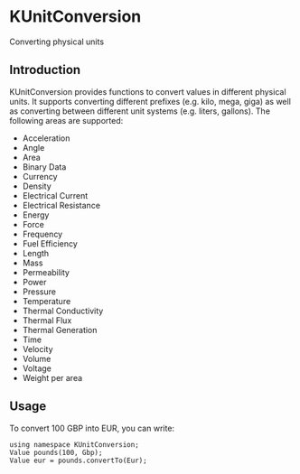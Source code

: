 # KUnitConversion

Converting physical units

## Introduction

KUnitConversion provides functions to convert values in different physical
units. It supports converting different prefixes (e.g. kilo, mega, giga) as
well as converting between different unit systems (e.g. liters, gallons). The
following areas are supported:

* Acceleration
* Angle
* Area
* Binary Data
* Currency
* Density
* Electrical Current
* Electrical Resistance
* Energy
* Force
* Frequency
* Fuel Efficiency
* Length
* Mass
* Permeability
* Power
* Pressure
* Temperature
* Thermal Conductivity
* Thermal Flux
* Thermal Generation
* Time
* Velocity
* Volume
* Voltage
* Weight per area

## Usage

To convert 100 GBP into EUR, you can write:

    using namespace KUnitConversion;
    Value pounds(100, Gbp);
    Value eur = pounds.convertTo(Eur);

